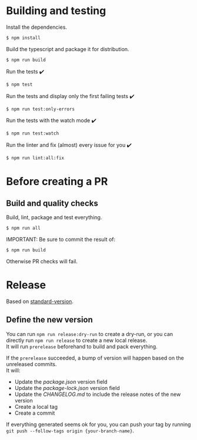 # Building and testing

Install the dependencies.

```bash
$ npm install
```

Build the typescript and package it for distribution.

```bash
$ npm run build
```

Run the tests :heavy_check_mark:

```bash
$ npm test
```

Run the tests and display only the first failing tests :heavy_check_mark:

```bash
$ npm run test:only-errors
```

Run the tests with the watch mode :heavy_check_mark:

```bash
$ npm run test:watch
```

Run the linter and fix (almost) every issue for you :heavy_check_mark:

```bash
$ npm run lint:all:fix
```

# Before creating a PR

## Build and quality checks

Build, lint, package and test everything.

```bash
$ npm run all
```

IMPORTANT:
Be sure to commit the result of:
```bash
$ npm run build
```
Otherwise PR checks will fail. 

# Release

Based on [standard-version](https://github.com/conventional-changelog/standard-version).

## Define the new version

You can run `npm run release:dry-run` to create a dry-run, or you can directly run `npm run release` to create a new local release.  
It will run `prerelease` beforehand to build and pack everything.

If the `prerelease` succeeded, a bump of version will happen based on the unreleased commits.  
It will:

- Update the _package.json_ version field
- Update the _package-lock.json_ version field
- Update the _CHANGELOG.md_ to include the release notes of the new version
- Create a local tag
- Create a commit

If everything generated seems ok for you, you can push your tag by running `git push --follow-tags origin {your-branch-name}`.
